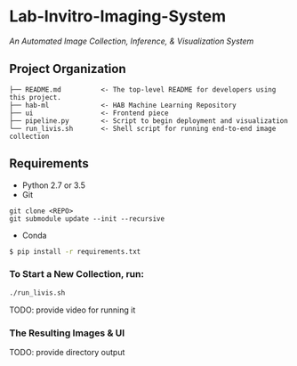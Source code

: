 Lab-Invitro-Imaging-System
==============================

_An Automated Image Collection, Inference, & Visualization System_

Project Organization
------------

    ├── README.md          <- The top-level README for developers using this project.
    ├── hab-ml             <- HAB Machine Learning Repository
    ├── ui                 <- Frontend piece
    ├── pipeline.py        <- Script to begin deployment and visualization
    └── run_livis.sh       <- Shell script for running end-to-end image collection
    
Requirements
-----------
 - Python 2.7 or 3.5
 - Git
```
git clone <REPO>
git submodule update --init --recursive
```
 - Conda
 ``` bash
$ pip install -r requirements.txt
```

### To Start a New Collection, run:
```bash
./run_livis.sh
```
TODO: provide video for running it


### The Resulting Images & UI
TODO: provide directory output
